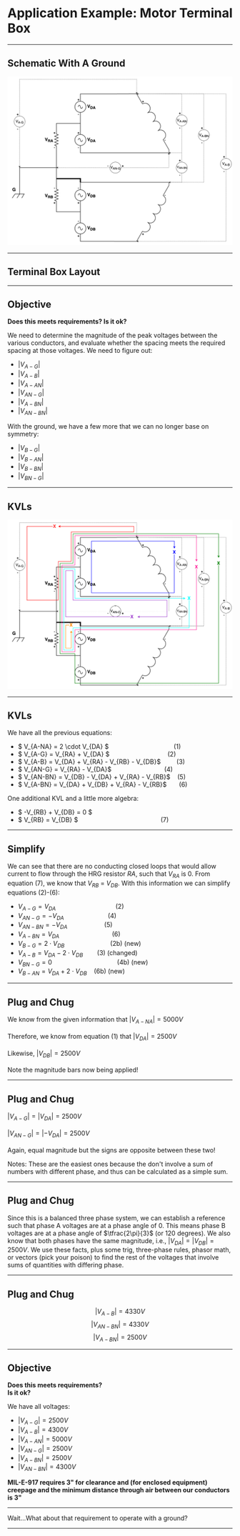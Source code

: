 
# Application Example: Motor Terminal Box

---

 ## Schematic With A Ground

![Alt Text](content/example-motor-schematic-with-ground.png)

---

## Terminal Box Layout

---

## Objective

**Does this meets requirements? Is it ok?**  
  
We need to determine the magnitude of the peak voltages between the various conductors, and evaluate whether the spacing meets the required spacing at those voltages.  We need to figure out:
- $|V_{A-G}|$
- $|V_{A-B}|$
- $|V_{A-AN}|$
- $|V_{AN-G}|$
- $|V_{A-BN}|$
- $|V_{AN-BN}|$  

With the ground, we have a few more that we can no longer base on symmetry:  
- $|V_{B-G}|$
- $|V_{B-AN}|$
- $|V_{B-BN}|$
- $|V_{BN-G}|$

---

## KVLs

![Alt text](content/example-motor-KVLs-with-ground.png)


---

## KVLs
We have all the previous equations: 

- $ V_{A-NA} = 2 \cdot V_{DA} $ $~~~~~~~~~~~~~~~~~~~~~~~~~~~~~~~~~~~$ (1)
- $ V_{A-G} = V_{RA} + V_{DA} $ $~~~~~~~~~~~~~~~~~~~~~~~~~~~~~~~$ (2)
- $ V_{A-B} = V_{DA} + V_{RA} - V_{RB} - V_{DB}$ $~~~~~~~$ (3) 
- $ V_{AN-G} =  V_{RA} - V_{DA}$ $~~~~~~~~~~~~~~~~~~~~~~~~~~~~$ (4)
- $ V_{AN-BN} = V_{DB} - V_{DA} + V_{RA} - V_{RB}$ $~~$ (5)
- $ V_{A-BN} = V_{DA} + V_{DB} + V_{RA} - V_{RB}$ $~~~~~$ (6) 

One additional KVL and a little more algebra:   
- $ -V_{RB} + V_{DB} = 0 $ $~~~~~~~~~~~~~~~~~~~~~~~~~~~~~~~~~~~$ <!-- .element: style="color:orange"-->    
- $ V_{RB} = V_{DB} $ $~~~~~~~~~~~~~~~~~~~~~~~~~~~~~~~~~~~~~~~~~~~~~$ (7)  



---

## Simplify
  
We can see that there are no conducting closed loops that would allow current to flow through the HRG resistor $RA$, such that $V_{RA}$ is 0.  From equation (7), we know that $V_{RB}$ = $V_{DB}$.  With this information we can simplify equations (2)-(6):  
- $V_{A-G} = V_{DA}$ &nbsp;&nbsp;&nbsp;&nbsp;&nbsp;&nbsp;&nbsp;&nbsp;&nbsp;&nbsp;&nbsp;&nbsp;&nbsp;&nbsp;&nbsp;&nbsp;&nbsp;&nbsp;&nbsp;&nbsp;&nbsp;&nbsp;&nbsp;&nbsp;&nbsp;&nbsp;&nbsp;&nbsp;&nbsp;&nbsp;&nbsp;&nbsp; (2)    
- $V_{AN-G} = -V_{DA}$ &nbsp;&nbsp;&nbsp;&nbsp;&nbsp;&nbsp;&nbsp;&nbsp;&nbsp;&nbsp;&nbsp;&nbsp;&nbsp;&nbsp;&nbsp;&nbsp;&nbsp;&nbsp;&nbsp;&nbsp;&nbsp;&nbsp;&nbsp; (4)  
- $V_{AN-BN} = - V_{DA}$ &nbsp;&nbsp;&nbsp;&nbsp;&nbsp;&nbsp;&nbsp;&nbsp;&nbsp;&nbsp;&nbsp;&nbsp;&nbsp;&nbsp;&nbsp;&nbsp;&nbsp;&nbsp;&nbsp; (5)  
- $V_{A-BN} = V_{DA}$ &nbsp;&nbsp;&nbsp;&nbsp;&nbsp;&nbsp;&nbsp;&nbsp;&nbsp;&nbsp;&nbsp;&nbsp;&nbsp;&nbsp;&nbsp;&nbsp;&nbsp;&nbsp;&nbsp;&nbsp;&nbsp;&nbsp;&nbsp;&nbsp;&nbsp;&nbsp;&nbsp;&nbsp; (6)  
- $V_{B-G} = 2 \cdot V_{DB}$ &nbsp;&nbsp;&nbsp;&nbsp;&nbsp;&nbsp;&nbsp;&nbsp;&nbsp;&nbsp;&nbsp;&nbsp;&nbsp;&nbsp;&nbsp;&nbsp;&nbsp;&nbsp;&nbsp;&nbsp;&nbsp;&nbsp;&nbsp;&nbsp; (2b) (new)   
- $V_{A-B} = V_{DA} - 2 \cdot V_{DB}$ &nbsp;&nbsp;&nbsp;&nbsp;&nbsp;&nbsp; (3) (changed) 
- $V_{BN-G} = 0$ &nbsp;&nbsp;&nbsp;&nbsp;&nbsp;&nbsp;&nbsp;&nbsp;&nbsp;&nbsp;&nbsp;&nbsp;&nbsp;&nbsp;&nbsp;&nbsp;&nbsp;&nbsp;&nbsp;&nbsp;&nbsp;&nbsp;&nbsp;&nbsp;&nbsp;&nbsp;&nbsp;&nbsp;&nbsp;&nbsp;&nbsp;&nbsp;&nbsp;&nbsp;&nbsp; (4b)  (new)  
- $V_{B-AN} = V_{DA} + 2 \cdot V_{DB}$ &nbsp;&nbsp; (6b)  (new)

---

## Plug and Chug

We know from the given information that $|V_{A-NA}| = 5000V$  
&nbsp;  
Therefore, we know from equation (1) that $|V_{DA}| = 2500V$  
&nbsp;  
Likewise, $|V_{DB}| = 2500V$  
&nbsp;  
Note the magnitude bars now being applied!

---

## Plug and Chug

$|V_{A-G}| = |V_{DA}| = 2500V$  
&nbsp;  
$|V_{AN-G}| = |-V_{DA}| = 2500V$   
&nbsp;  
Again, equal magnitude but the signs are opposite between these two!

Notes: These are the easiest ones because the don't involve a sum of numbers with different phase, and thus can be calculated as a simple sum.

---

## Plug and Chug

Since this is a balanced three phase system, we can establish a reference such that phase A voltages are at a phase angle of 0.  This means phase B voltages are at a phase angle of $\tfrac{2\pi}{3}$ (or 120 degrees). We also know that both phases have the same magnitude, i.e., $|V_{DA}|=|V_{DB}|=2500V$.  We use these facts, plus some trig, three-phase rules, phasor math, or vectors (pick your poison) to find the rest of the voltages that involve sums of quantities with differing phase.

---

## Plug and Chug

$$|V_{A-B}| = 4330V$$
$$|V_{AN-BN}|=4330V$$
$$|V_{A-BN}|=2500V$$  

---

## Objective

**Does this meets requirements?**  
**Is it ok?**  
  
We have all voltages:
- $|V_{A-G}| = 2500V$
- $|V_{A-B}| = 4300V$
- $|V_{A-AN}| = 5000V$
- $|V_{AN-G}| = 2500V$
- $|V_{A-BN}| = 2500V$
- $|V_{AN-BN}| = 4300V$

**MIL-E-917 requires 3" for clearance and (for enclosed equipment) creepage and the minimum distance through air between our conductors is 3"**  

---

Wait...What about that requirement to operate with a ground?

---

